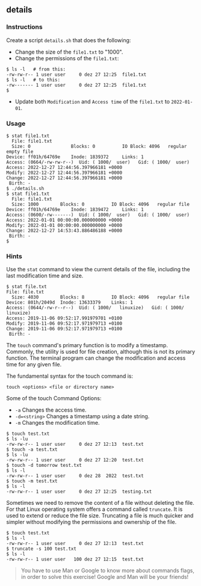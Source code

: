 ## details

### Instructions

Create a script `details.sh` that does the following:

- Change the size of the `file1.txt` to "1000".
- Change the permissions of the `file1.txt`:

```console
$ ls -l   # from this:
-rw-rw-r-- 1 user user     0 dez 27 12:25  file1.txt
$ ls -l   # to this:
-rw------- 1 user user     0 dez 27 12:25  file1.txt
$
```

- Update both `Modification` and `Access time` of the `file1.txt` to `2022-01-01`.

### Usage

```console
$ stat file1.txt
  File: file1.txt
  Size: 0               Blocks: 0          IO Block: 4096   regular empty file
Device: ff01h/64769e    Inode: 1839372     Links: 1
Access: (0664/-rw-rw-r--)  Uid: ( 1000/  user)   Gid: ( 1000/  user)
Access: 2022-12-27 12:44:56.397966181 +0000
Modify: 2022-12-27 12:44:56.397966181 +0000
Change: 2022-12-27 12:44:56.397966181 +0000
 Birth: -
$ ./details.sh
$ stat file1.txt
  File: file1.txt
  Size: 1000      	Blocks: 0          IO Block: 4096   regular file
Device: ff01h/64769e	Inode: 1839472     Links: 1
Access: (0600/-rw-------)  Uid: ( 1000/  user)   Gid: ( 1000/  user)
Access: 2022-01-01 00:00:00.000000000 +0000
Modify: 2022-01-01 00:00:00.000000000 +0000
Change: 2022-12-27 14:53:43.886486188 +0000
 Birth: -
$
```

### Hints

Use the `stat` command to view the current details of the file, including the last modification time and size.

```console
$ stat file.txt
File: file.txt
  Size: 4030      	Blocks: 8          IO Block: 4096   regular file
Device: 801h/2049d	Inode: 13633379    Links: 1
Access: (0644/-rw-r--r--)  Uid: ( 1000/   linuxize)   Gid: ( 1000/   linuxize)
Access: 2019-11-06 09:52:17.991979701 +0100
Modify: 2019-11-06 09:52:17.971979713 +0100
Change: 2019-11-06 09:52:17.971979713 +0100
 Birth: -
```

The `touch` command's primary function is to modify a timestamp. Commonly, the utility is used for file creation, although this is not its primary function. The terminal program can change the modification and access time for any given file.

The fundamental syntax for the touch command is:

`touch <options> <file or directory name>`

Some of the touch Command Options:

- `-a` Changes the access time.
- `-d=<string>` Changes a timestamp using a date string.
- `-m` Changes the modification time.

```console
$ touch test.txt
$ ls -lu
-rw-rw-r-- 1 user user     0 dez 27 12:13  test.txt
$ touch -a test.txt
$ ls -lu
-rw-rw-r-- 1 user user     0 dez 27 12:20  test.txt
$ touch -d tomorrow test.txt
$ ls -l
-rw-rw-r-- 1 user user     0 dez 28  2022  test.txt
$ touch -m test.txt
$ ls -l
-rw-rw-r-- 1 user user     0 dez 27 12:25  testing.txt
```

Sometimes we need to remove the content of a file without deleting the file. For that Linux operating system offers a command called `truncate`. It is used to extend or reduce the file size. Truncating a file is much quicker and simpler without modifying the permissions and ownership of the file.

```console
$ touch test.txt
$ ls -l
-rw-rw-r-- 1 user user     0 dez 27 12:13  test.txt
$ truncate -s 100 test.txt
$ ls -l
-rw-rw-r-- 1 user user   100 dez 27 12:15  test.txt
```

> You have to use Man or Google to know more about commands flags, in order to solve this exercise!
> Google and Man will be your friends!
